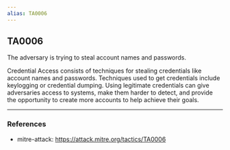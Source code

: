 ```yaml
---
alias: TA0006
---
```


## TA0006

The adversary is trying to steal account names and passwords.

Credential Access consists of techniques for stealing credentials like account names and passwords. Techniques used to get credentials include keylogging or credential dumping. Using legitimate credentials can give adversaries access to systems, make them harder to detect, and provide the opportunity to create more accounts to help achieve their goals.

---
### References
- mitre-attack: https://attack.mitre.org/tactics/TA0006
